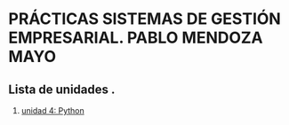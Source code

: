 # PRÁCTICAS SISTEMAS DE GESTIÓN EMPRESARIAL. PABLO MENDOZA MAYO

## **Lista de unidades .**

1. [unidad 4: Python](./ud_04/index.md)

